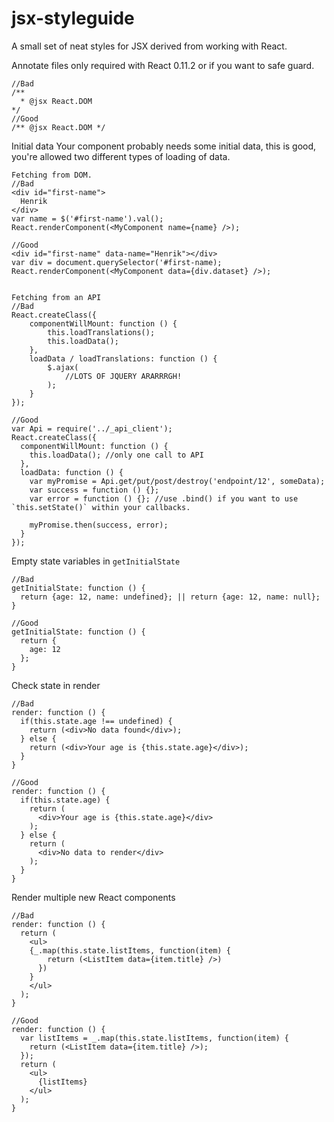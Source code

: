 jsx-styleguide
==============

A small set of neat styles for JSX derived from working with React.

Annotate files
only required with React 0.11.2 or if you want to safe guard.
    
    //Bad
    /**
      * @jsx React.DOM
    */
    //Good
    /** @jsx React.DOM */

Initial data
Your component probably needs some initial data, this is good, you're allowed two different types of loading of data.
    
    Fetching from DOM.
    //Bad
    <div id="first-name">
      Henrik
    </div>
    var name = $('#first-name').val();
    React.renderComponent(<MyComponent name={name} />);
     
    //Good
    <div id="first-name" data-name="Henrik"></div>
    var div = document.querySelector('#first-name);
    React.renderComponent(<MyComponent data={div.dataset} />);
 

    Fetching from an API
    //Bad
    React.createClass({
        componentWillMount: function () {
            this.loadTranslations();
            this.loadData();
        },
        loadData / loadTranslations: function () {
            $.ajax(
                //LOTS OF JQUERY ARARRRGH!
            );
        }
    });
 
    //Good
    var Api = require('../_api_client');
    React.createClass({
      componentWillMount: function () {
        this.loadData(); //only one call to API
      },
      loadData: function () {
        var myPromise = Api.get/put/post/destroy('endpoint/12', someData);
        var success = function () {};
        var error = function () {}; //use .bind() if you want to use `this.setState()` within your callbacks.
     
        myPromise.then(success, error);
      }
    });


Empty state variables in `getInitialState`

    //Bad
    getInitialState: function () {
      return {age: 12, name: undefined}; || return {age: 12, name: null}; 
    }
     
    //Good
    getInitialState: function () {
      return {
        age: 12
      };
    }

Check state in render

    //Bad
    render: function () {
      if(this.state.age !== undefined) {
        return (<div>No data found</div>);
      } else {
        return (<div>Your age is {this.state.age}</div>);
      }
    }
     
    //Good
    render: function () {
      if(this.state.age) {
        return (
          <div>Your age is {this.state.age}</div>
        );
      } else {
        return (
          <div>No data to render</div>
        );
      }
    }
    
Render multiple new React components

    //Bad
    render: function () {
      return (
        <ul>
        {_.map(this.state.listItems, function(item) {
            return (<ListItem data={item.title} />)
          }) 
        }
        </ul>
      );
    }
     
    //Good
    render: function () {
      var listItems = _.map(this.state.listItems, function(item) {
        return (<ListItem data={item.title} />);
      });
      return (
        <ul>
          {listItems}
        </ul>
      );
    }
